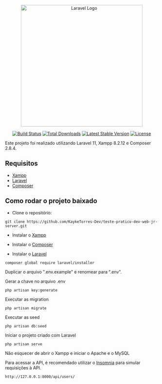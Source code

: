 <p align="center"><a href="https://laravel.com" target="_blank"><img src="https://raw.githubusercontent.com/laravel/art/master/logo-lockup/5%20SVG/2%20CMYK/1%20Full%20Color/laravel-logolockup-cmyk-red.svg" width="400" alt="Laravel Logo"></a></p>

<p align="center">
<a href="https://github.com/laravel/framework/actions"><img src="https://github.com/laravel/framework/workflows/tests/badge.svg" alt="Build Status"></a>
<a href="https://packagist.org/packages/laravel/framework"><img src="https://img.shields.io/packagist/dt/laravel/framework" alt="Total Downloads"></a>
<a href="https://packagist.org/packages/laravel/framework"><img src="https://img.shields.io/packagist/v/laravel/framework" alt="Latest Stable Version"></a>
<a href="https://packagist.org/packages/laravel/framework"><img src="https://img.shields.io/packagist/l/laravel/framework" alt="License"></a>
</p>

Este projeto foi realizado utilizando Laravel 11, Xampp 8.2.12 e Composer 2.8.4.

## Requisitos

* <a href="https://www.apachefriends.org/pt_br/index.html">Xampp</a> 
* <a href="https://laravel.com/docs/11.x">Laravel</a>  
* <a href="https://getcomposer.org/download/">Composer</a>

## Como rodar o projeto baixado

* Clone o repositório:
 ```
git clone https://github.com/KaykeTorres-Dev/teste-pratico-dev-web-jr-server.git
```

* Instalar o <a href="https://www.apachefriends.org/pt_br/index.html">Xampp</a> 

* Instalar o <a href="https://getcomposer.org/download/">Composer</a>

* Instalar o <a href="https://laravel.com/docs/11.x">Laravel</a>  

```
composer global require laravel/installer
```

Duplicar o arquivo ".env.example" e renomear para ".env".<br>

Gerar a chave no arquivo .env
```
php artisan key:generate
```

Executar as migration
```
php artisan migrate
```

Executar as seed
```
php artisan db:seed
```

Iniciar o projeto criado com Laravel
```
php artisan serve
```

Não esquecer de abrir o Xampp e iniciar o Apache e o MySQL

Para acessar a API, é recomendado utilizar o <a href="https://insomnia.rest/download">Insomnia</a> para simular requisições à API.
```
http://127.0.0.1:8000/api/users/
```
